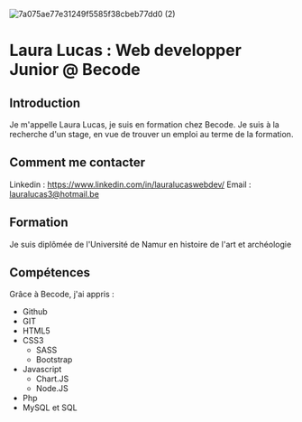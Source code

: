 ![7a075ae77e31249f5585f38cbeb77dd0 (2)](https://user-images.githubusercontent.com/84512435/134181738-d8c9756e-35ae-4c44-8be9-7514c458a0a0.jpg)

# Laura Lucas : Web developper Junior @ Becode

## Introduction

Je m'appelle Laura Lucas, je suis en formation chez Becode. Je suis à la recherche d'un stage, en vue de trouver un emploi au terme de la formation.

## Comment me contacter

Linkedin : https://www.linkedin.com/in/lauralucaswebdev/
Email : lauralucas3@hotmail.be

## Formation

Je suis diplômée de l'Université de Namur en histoire de l'art et archéologie

## Compétences

Grâce à Becode, j'ai appris :

- Github
- GIT
- HTML5
- CSS3
   - SASS
   - Bootstrap
- Javascript
   - Chart.JS
   - Node.JS
- Php
- MySQL et SQL


<!--
**LauraLucas3/LauraLucas3** is a ✨ _special_ ✨ repository because its `README.md` (this file) appears on your GitHub profile.

Here are some ideas to get you started:

- 🔭 I’m currently working on ...
- 🌱 I’m currently learning ...
- 👯 I’m looking to collaborate on ...
- 🤔 I’m looking for help with ...
- 💬 Ask me about ...
- 📫 How to reach me: ...
- 😄 Pronouns: ...
- ⚡ Fun fact: ...
-->
